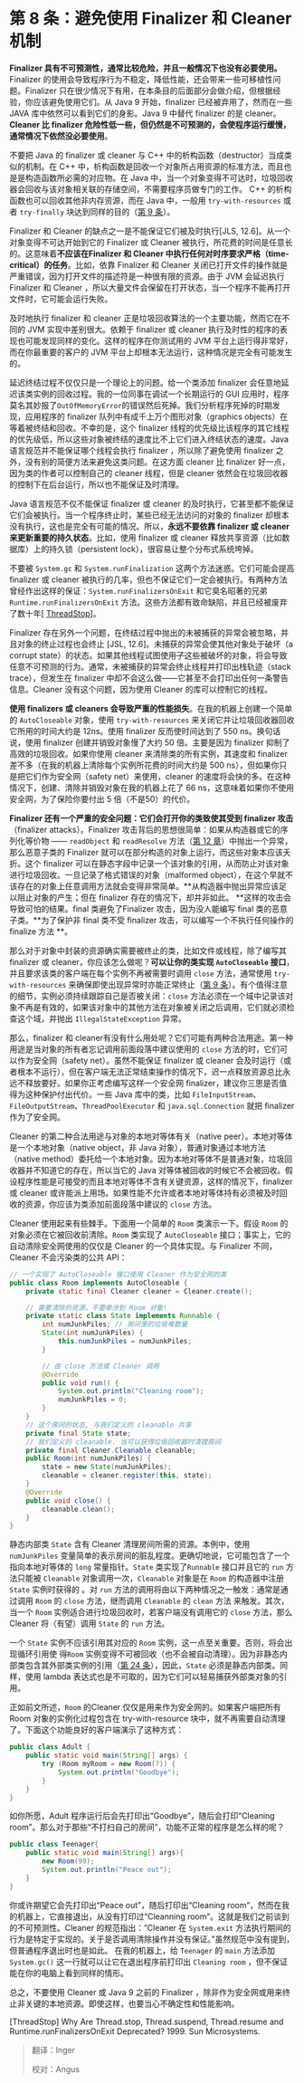 # 第 8 条：避免使用 Finalizer 和 Cleaner 机制

**Finalizer 具有不可预测性，通常比较危险，并且一般情况下也没有必要使用。** Finalizer 的使用会导致程序行为不稳定，降低性能，还会带来一些可移植性问题。Finalizer 只在很少情况下有用，在本条目的后面部分会做介绍，但根据经验，你应该避免使用它们。从 Java 9 开始，finalizer 已经被弃用了，然而在一些 JAVA 库中依然可以看到它们的身影。Java 9 中替代 finalizer 的是 cleaner。**Cleaner 比 finalizer 危险性低一些，但仍然是不可预测的，会使程序运行缓慢，通常情况下依然没必要使用**。

不要把 Java 的 finalizer 或 cleaner 与 C++ 中的析构函数（destructor）当成类似的机制。在 C++ 中，析构函数是回收一个对象所占用资源的标准方法，而且也是是构造函数所必需的对应物。在 Java 中，当一个对象变得不可达时，垃圾回收器会回收与该对象相关联的存储空间，不需要程序员做专门的工作。 C++ 的析构函数也可以回收其他非内存资源，而在 Java 中，一般用 `try-with-resources` 或者 `try-finally` 块达到同样的目的（[第 9 条][item9]）。

Finalizer 和 Cleaner 的缺点之一是不能保证它们被及时执行[JLS, 12.6]。从一个对象变得不可达开始到它的 Finalizer 或 Cleaner 被执行，所花费的时间是任意长的。这意味着**不应该在Finalizer 和 Cleaner 中执行任何对时序要求严格（time-critical）的任务**。比如，依靠 Finalizer 和 Cleaner 关闭已打开文件的操作就是严重错误，因为打开文件的描述符是一种很有限的资源。由于 JVM 会延迟执行 Finalizer 和 Cleaner ，所以大量文件会保留在打开状态，当一个程序不能再打开文件时，它可能会运行失败。

及时地执行 finalizer 和 cleaner 正是垃圾回收算法的一个主要功能，然而它在不同的 JVM 实现中差别很大。依赖于 finalizer 或 cleaner 执行及时性的程序的表现也可能发现同样的变化。这样的程序在你测试用的 JVM 平台上运行得非常好，而在你最重要的客户的 JVM 平台上却根本无法运行，这种情况是完全有可能发生的。

延迟终结过程不仅仅只是一个理论上的问题。给一个类添加 finalizer 会任意地延迟该类实例的回收过程。我的一位同事在调试一个长期运行的 GUI 应用时，程序莫名其妙报了`OutOfMemoryError`的错误然后死掉。我们分析程序死掉的时期发现，应用程序的 finalizer 队列中有成千上万个图形对象（graphics objects）在等着被终结和回收。不幸的是，这个 finalizer 线程的优先级比该程序的其它线程的优先级低，所以这些对象被终结的速度比不上它们进入终结状态的速度。Java 语言规范并不能保证哪个线程会执行 finalizer ，所以除了避免使用 finalizer 之外，没有别的简便方法来避免这类问题。在这方面 cleaner 比 finalizer 好一点，因为类的作者可以控制自己的 cleaner 线程，但是 cleaner 依然会在垃圾回收器的控制下在后台运行，所以也不能保证及时清理。

Java 语言规范不仅不能保证 finalizer 或 cleaner 的及时执行，它甚至都不能保证它们会被执行。当一个程序终止时，某些已经无法访问的对象的 finalizer 却根本没有执行，这也是完全有可能的情况。所以，**永远不要依靠 finalizer 或 cleaner 来更新重要的持久状态**。比如，使用 finalizer 或 cleaner 释放共享资源（比如数据库）上的持久锁（persistent lock），很容易让整个分布式系统垮掉。

不要被 `System.gc`  和 `System.runFinalization` 这两个方法迷惑。它们可能会提高 finalizer 或 cleaner 被执行的几率，但也不保证它们一定会被执行。有两种方法曾经作出这样的保证：`System.runFinalizersOnExit` 和它臭名昭著的兄弟 `Runtime.runFinalizersOnExit` 方法。这些方法都有致命缺陷，并且已经被废弃了数十年[ [ThreadStop](#ThreadStop)]。

Finalizer 存在另外一个问题，在终结过程中抛出的未被捕获的异常会被忽略，并且对象的终止过程也会终止 [JSL, 12.6]。未捕获的异常会使其他对象处于破坏（a corrupt state）的状态。如果其他线程试图使用~~了~~这些被破坏的对象，将会导致任意不可预测的行为。通常，未被捕获的异常会终止线程并打印出栈轨迹（stack trace），但发生在 finalizer 中却不会这么做——它甚至不会打印出任何一条警告信息。Cleaner 没有这个问题，因为使用 Cleaner 的库可以控制它的线程。

**使用  finalizers 或 cleaners 会导致严重的性能损失**。在我的机器上创建一个简单的 `AutoCloseable` 对象，使用 `try-with-resources` 来关闭它并让垃圾回收器回收它所用的时间大约是 12ns。使用 finalizer 反而使时间达到了 550 ns。换句话说，使用 finalizer 创建并销毁对象慢了大约 50 倍。主要是因为 finalizer 抑制了高效的垃圾回收。如果你使用 cleaner 来清除类的所有实例，其速度和 finalizer 差不多（在我的机器上清除每个实例所花费的时间大约是 500 ns），但如果你只是把它们作为安全网（safety net）来使用，cleaner 的速度将会快的多。在这种情况下，创建、清除并销毁对象在我的机器上花了 66 ns，这意味着如果你不使用安全网，为了保险你要付出 5 倍（不是50）的代价。

**Finalizer 还有一个严重的安全问题：它们会打开你的类致使其受到 finalizer 攻击**（finalizer attacks）。Finalizer 攻击背后的思想很简单：如果从构造器或它的序列化等价物 —— `readObject` 和 `readResolve` 方法（[第 12 章][Chapter12]）中抛出一个异常，那么恶意子类的 Finalizer 就可以在部分构造的对象上运行，而这些对象本应该夭折。这个 finalizer 可以在静态字段中记录一个该对象的引用，从而防止对该对象进行垃圾回收。一旦记录了格式错误的对象（malformed object），在这个早就不该存在的对象上任意调用方法就会变得非常简单。**从构造器中抛出异常应该足以阻止对象的产生；但在 finalizer 存在的情况下，却并非如此。 **这样的攻击会导致可怕的结果。final 类避免了Finalizer 攻击，因为没人能编写 final 类的恶意子类。**为了保护非 final 类不受 finalizer 攻击，可以编写一个不执行任何操作的 finalize 方法 **。

那么对于对象中封装的资源确实需要被终止的类，比如文件或线程，除了编写其 finalizer 或 cleaner，你应该怎么做呢？**可以让你的类实现 `AutoCloseable` 接口**，并且要求该类的客户端在每个实例不再被需要时调用 `close` 方法，通常使用 `try-with-resources` 来确保即使出现异常时亦能正常终止（[第 9 条][item9]）。有个值得注意的细节，实例必须持续跟踪自己是否被关闭：`close` 方法必须在一个域中记录该对象不再是有效的，如果该对象中的其他方法在对象被关闭之后调用，它们就必须检查这个域，并抛出 `IllegalStateException` 异常。

那么，finalizer 和 cleaner有没有什么用处呢？它们可能有两种合法用途。第一种用途是当对象的所有者忘记调用前面段落中建议使用的 `close` 方法的时，它们可以作为安全网（safety net）。虽然不能保证 finalizer 或 cleaner 会及时运行（或者根本不运行），但在客户端无法正常结束操作的情况下，迟一点释放资源总比永远不释放要好。如果你正考虑编写这样一个安全网 finalizer，建议你三思是否值得为这种保护付出代价。一些 Java 库中的类，比如 `FileInputStream`、`FileOutputStream`、`ThreadPoolExecutor` 和 `java.sql.Connection` 就把 finalizer 作为了安全网。

Cleaner 的第二种合法用途与对象的本地对等体有关（native peer）。本地对等体是一个本地对象（native object，非 Java 对象），普通对象通过本地方法（native method）委托给一个本地对象。因为本地对等体不是普通对象，垃圾回收器并不知道它的存在，所以当它的 Java 对等体被回收的时候它不会被回收。假设程序性能是可接受的而且本地对等体不含有关键资源，这样的情况下，finalizer 或 cleaner 或许能派上用场。如果性能不允许或者本地对等体持有必须被及时回收的资源，你应该为类添加前面段落中建议的 `close` 方法。

Cleaner 使用起来有些棘手。下面用一个简单的 `Room` 类演示一下。假设 `Room` 的对象必须在它被回收前清除。`Room` 类实现了 `AutoCloseable` 接口；事实上，它的自动清除安全网使用的仅仅是 Cleaner 的一个具体实现。与 Finalizer 不同，Cleaner 不会污染类的公共 API：

```java
// 一个实现了 AutoCloseable 接口使用 Cleaner 作为安全网的类
public class Room implements AutoCloseable {
    private static final Cleaner cleaner = Cleaner.create();

    // 需要清除的资源，不要牵涉到 Room 对象!
    private static class State implements Runnable {
        int numJunkPiles; // 房间里的垃圾堆数量
        State(int numJunkPiles) {
            this.numJunkPiles = numJunkPiles;
        }

        // 由 close 方法或 Cleaner 调用
        @Override
        public void run() {
            System.out.println("Cleaning room");
            numJunkPiles = 0;
        }
    }
    // 这个房间的状态, 与我们定义的 cleanable 共享
    private final State state;
    // 我们定义的 cleanable. 当可以获得垃圾回收器时清理房间
    private final Cleaner.Cleanable cleanable;
    public Room(int numJunkPiles) {
        state = new State(numJunkPiles);
        cleanable = cleaner.register(this, state);
    }
    @Override
    public void close() {
        cleanable.clean();
    }
}
```

静态内部类 `State` 含有 Cleaner 清理房间所需的资源。本例中，使用 `numJunkPiles` 变量简单的表示房间的脏乱程度。更确切地说，它可能包含了一个指向本地对等体的 `long` 常量指针。`State` 类实现了`Runnable` 接口并且它的 `run` 方法只能被 `Cleanable` 对象调用一次，`Cleanable` 对象是在 `Room` 的构造器中注册 `State` 实例时获得的 。对 `run` 方法的调用将由以下两种情况之一触发：通常是通过调用 `Room` 的 `close` 方法，继而调用 `Cleanable` 的 `clean` 方法 来触发。其次，当一个 `Room` 实例适合进行垃圾回收时，若客户端没有调用它的 `close` 方法，那么 Cleaner 将（有望）调用 `State` 的 `run` 方法。

一个 `State` 实例不应该引用其对应的 `Room` 实例，这一点至关重要。否则，将会出现循环引用使 得`Room` 实例变得不可被回收（也不会被自动清理）。因为非静态内部类包含其外部类实例的引用（[第 24 条][Item24]），因此，`State` 必须是静态内部类。同样，使用 lambda 表达式也是不可取的，因为它们可以轻易捕获外部类对象的引用。

正如前文所述，`Room` 的Cleaner 仅仅是用来作为安全网的。如果客户端把所有 Room 对象的实例化过程包含在 try-with-resource 块中，就不再需要自动清理了。下面这个功能良好的客户端演示了这种方式：

```java
public class Adult {
    public static void main(String[] args) {
        try (Room myRoom = new Room(7)) {
            System.out.println("Goodbye");
        }
    }
}
```

如你所愿，Adult 程序运行后会先打印出“Goodbye”，随后会打印“Cleaning room”。那么对于那些“不打扫自己的房间”，功能不正常的程序是怎么样的呢？

```java
public class Teenager{
    public static void main(String[] args){
        new Room(99);
        System.out.println("Peace out");
    }
}
```

你或许期望它会先打印出“Peace out”，随后打印出“Cleaning room”，然而在我的机器上，它直接退出，从没有打印过“Cleanning room”。这就是我们之前谈到的不可预测性。Cleaner 的规范指出：“Cleaner 在 `System.exit` 方法执行期间的行为是特定于实现的。关于是否调用清除操作并没有保证。”虽然规范中没有提到，但普通程序退出时也是如此。 在我的机器上，给 `Teenager` 的 `main` 方法添加`System.gc()` 这一行就可以让它在退出程序前打印出 `Cleaning room`  ，但不保证能在你的电脑上看到同样的情形。

总之，不要使用 Cleaner 或 Java 9 之前的 Finalizer ，除非作为安全网或用来终止非关键的本地资源。即使这样，也要当心不确定性和性能影响。

<p id="Gamma95">[ThreadStop] Why Are Thread.stop, Thread.suspend, Thread.resume and Runtime.runFinalizersOnExit Deprecated? 1999. Sun Microsystems. <https://docs.oracle.com/javase/8/docs/technotes/guides/concurrency/threadPrimitiveDeprecation.html>

[item9]: ./第%209%20条：try-with-resources%20优于%20try-finally.md "第 9 条：try-with-resources 优于 try-finally"
[item24]: url "在未来填入第 24 条的 url，否贼无法进行跳转"
[chapter12]: url "在未来填入第 12 章的 url，否则无法进行跳转"
[chapter21]: url "在未来填入第 21 章的 url，否则无法进行跳转"

> 翻译：Inger
>
> 校对：Angus

